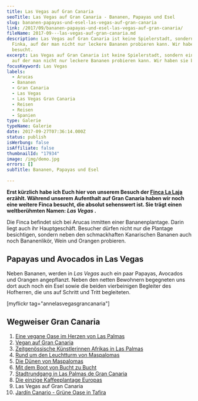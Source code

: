 ```yaml
---
title: Las Vegas auf Gran Canaria
seoTitle: Las Vegas auf Gran Canaria - Bananen, Papayas und Esel
slug: bananen-papayas-und-esel-las-vegas-auf-gran-canaria
link: /2017/09/bananen-papayas-und-esel-las-vegas-auf-gran-canaria/
fileName: 2017-09---las-vegas-auf-gran-canaria.md
description: Las Vegas auf Gran Canaria ist keine Spielerstadt, sondern eine
  Finka, auf der man nicht nur leckere Bananen probieren kann. Wir haben sie
  besucht.
excerpt: Las Vegas auf Gran Canaria ist keine Spielerstadt, sondern eine Finka,
  auf der man nicht nur leckere Bananen probieren kann. Wir haben sie besucht.
focusKeyword: Las Vegas
labels:
  - Arucas
  - Bananen
  - Gran Canaria
  - Las Vegas
  - Las Vegas Gran Canaria
  - Reisen
  - Reisen
  - Spanien
type: Galerie
typeName: Galerie
date: 2017-09-27T07:36:14.000Z
status: publish
isWerbung: false
isAffiliate: false
thumbnailId: "17934"
image: /img/demo.jpg
errors: []
subTitle: Bananen, Papayas und Esel
  
---
```


**Erst kürzlich habe ich Euch hier von unserem Besuch der
[Finca La Laja](/2017/09/die-einzige-kaffeeplantage-europas/) erzählt. Während
unserem Aufenthalt auf Gran Canaria haben wir noch eine weitere Finca besucht,
die absolut sehenswert ist. Sie trägt einen weltberühmten Namen: _Las Vegas_ .**

Die Finca befindet sich bei Arucas inmitten einer Bananenplantage. Darin liegt
auch ihr Hauptgeschäft. Besucher dürfen nicht nur die Plantage besichtigen,
sondern neben den schmackhaften Kanarischen Bananen auch noch Bananenlikör, Wein
und Orangen probieren.

## Papayas und Avocados in Las Vegas

Neben Bananen, werden in _Las Vegas_ auch ein paar Papayas, Avocados und Orangen
angepflanzt. Neben den netten Bewohnern begegneten uns dort auch noch ein Esel
sowie die beiden vierbeinigen Begleiter des Hofherren, die uns auf Schritt und
Tritt begleiteten.

[myflickr tag="annelasvegasgrancanaria"]

## Wegweiser Gran Canaria

1.  [Eine vegane Oase im Herzen von Las Palmas](/2017/05/la-hierba-luisa-cocina-de-la-huerta/)
1.  [Vegan auf Gran Canaria](/2017/05/vegan-auf-gran-canaria/)
1.  [Zeitgenössische Künstlerinnen Afrikas in Las Palmas](/2017/06/el-iris-de-lucy-las-palmas/)
1.  [Rund um den Leuchtturm von Maspalomas](/2017/06/rund-um-den-leuchtturm-von-maspalomas/)
1.  [Die Dünen von Maspalomas](/2017/07/die-duenen-von-maspalomas/)
1.  [Mit dem Boot von Bucht zu Bucht](/2017/07/gran-canaria-der-sueden/)
1.  [Stadtrundgang in Las Palmas de Gran Canaria](/2017/08/las-palmas-de-gran-canaria/)
1.  [Die einzige Kaffeeplantage Europas](/2017/09/die-einzige-kaffeeplantage-europas/)
1.  Las Vegas auf Gran Canaria
1.  [Jardín Canario - Grüne Oase in Tafira](/2017/09/jardin-canario-gruene-oase-in-tafira/)

  